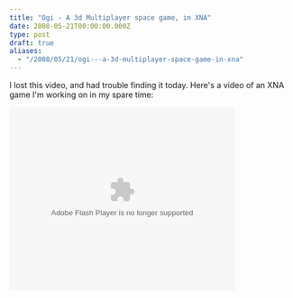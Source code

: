 ```yaml
---
title: "Ogi - A 3d Multiplayer space game, in XNA"
date: 2008-05-21T00:00:00.000Z
type: post
draft: true
aliases:
  - "/2008/05/21/ogi---a-3d-multiplayer-space-game-in-xna"
---
```

I lost this video, and had trouble finding it today. Here's a video of an XNA game I'm working on in my spare time:

<embed id='VideoPlayback' src='http://video.google.com/googleplayer.swf?docId=-2271115342347025471&hl=en' style='width: 400px; height: 326px;' type='application/x-shockwave-flash'></embed>
